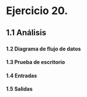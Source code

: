# Ejercicio 20.
## 1.1 Análisis
###
#### 1.2 Diagrama de flujo de datos
#### 1.3 Prueba de escritorio
#### 1.4 Entradas
#### 1.5 Salidas
